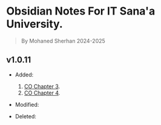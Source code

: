 # Obsidian Notes For IT Sana'a University.
> By Mohaned Sherhan 2024-2025

## v1.0.11
- Added:
    1. [CO Chapter 3](./Year%20Two/Part%20One/Computer%20Organization/CO%20Chapter%203.md).
    2. [CO Chapter 4](./Year%20Two/Part%20One/Computer%20Organization/CO%20Chapter%204.md).

- Modified:

- Deleted: 
